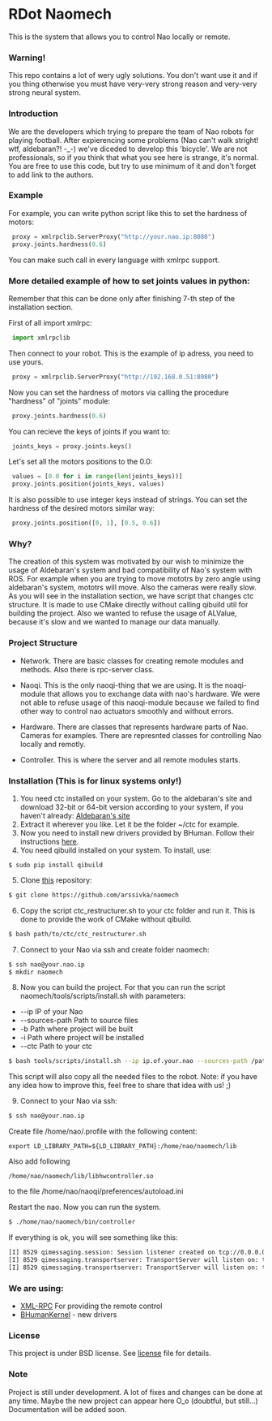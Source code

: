 # RDot Naomech
This is the system that allows you to control Nao locally or remote.

### Warning!

This repo contains a lot of wery ugly solutions. You don't want use it and if you thing otherwise you must have very-very strong reason and very-very strong neural system.

### Introduction

We are the developers which trying to prepare the team of Nao robots for playing football. After expierencing some problems 
(Nao can't walk stright! wtf, aldebaran?! -_-) we've diceded to develop this 'bicycle'. We are not professionals, so if you think that
what you see here is strange, it's normal. You are free to use this code, but try to use minimum of it and don't forget to add link
to the authors.

### Example

For example, you can write python script like this to set the hardness of motors:

```python
 proxy = xmlrpclib.ServerProxy("http://your.nao.ip:8080")
 proxy.joints.hardness(0.6)
```

You can make such call in every language with xmlrpc support.

### More detailed example of how to set joints values in python:
Remember that this can be done only after finishing 7-th step
of the installation section.

First of all import xmlrpc:

```python
 import xmlrpclib
```

Then connect to your robot. This is the example of ip adress, you need to use yours.

```python
 proxy = xmlrpclib.ServerProxy("http://192.168.0.51:8080")
```

Now you can set the hardness of motors via calling the procedure "hardness" of "joints" module:

```python
 proxy.joints.hardness(0.6)
```

You can recieve the keys of joints if you want to:

```python
 joints_keys = proxy.joints.keys()
```

Let's set all the motors positions to the 0.0:

```python
 values = [0.0 for i in range(len(joints_keys))]
 proxy.joints.position(joints_keys, values)
```

It is also possible to use integer keys instead of strings. You can set the hardness
of the desired motors similar way:

```python
 proxy.joints.position([0, 1], [0.5, 0.6])
```


### Why?

The creation of this system was motivated by our wish to minimize the usage of Aldebaran's system and bad compatibility of
Nao's system with ROS. For example when you are trying to move mototrs by zero angle using aldebaran's system, mototrs will
move. Also the cameras were really slow. As you will see in the installation section, we have script that changes ctc structure. It is made to use CMake directly without calling qibuild util for building the project. Also we wanted to refuse the usage of ALValue, because it's slow and 
we wanted to manage our data manually.

### Project Structure

  * Network. There are basic classes for creating remote modules and methods. Also there is rpc-server class.
  
  * Naoqi. This is the only naoqi-thing that we are using. It is the noaqi-module that allows you to exchange data with nao's hardware. We were not able to refuse usage of this naoqi-module because we failed to find other way to control nao actuators smoothly and without errors.
  
  * Hardware. There are classes that represents hardware parts of Nao. Cameras for examples. There are represnted classes for controlling Nao locally and remotly.
  
  * Controller. This is where the server and all remote modules starts.

### Installation (This is for linux systems only!)

1. You need ctc installed on your system. Go to the aldebaran's site and download 32-bit or 64-bit version according
to your system, if you haven't already: [Aldebaran's site][aldbr]
2. Extract it wherever you like. Let it be the folder ~/ctc for example.
3. Now you need to install new drivers provided by BHuman. Follow their instructions [here][BHumanKernel].
4. You need qibuild installed on your system. To install, use:
  ```
  $ sudo pip install qibuild
  ```
5. Clone [this][rep] repository:

  ```sh
  $ git clone https://github.com/arssivka/naomech
  ```
6. Copy the script ctc_restructurer.sh to your ctc folder and run it. This is done to provide the work of CMake without qibuild.

  ```sh
  $ bash path/to/ctc/ctc_restructurer.sh
  ```
  
7. Connect to your Nao via ssh and create folder naomech:

  ```sh
  $ ssh nao@your.nao.ip
  $ mkdir naomech
  ```
8. Now you can build the project. For that you can run the script naomech/tools/scripts/install.sh with parameters:
  - --ip IP of your Nao
  - --sources-path Path to source files
  - -b Path where project will be built
  - -i Path where project will be installed
  - --ctc Path to your ctc
  
  ```sh
  $ bash tools/scripts/install.sh --ip ip.of.your.nao --sources-path /path/to/naomech/ -b /path/to/build/ -i /path/to/install/ --ctc /path/to/ctc/
  ```
  
  This script will also copy all the needed files to the robot.
  Note: if you have any idea how to improve this, feel free to share that idea with us! ;)
  
9. Connect to your Nao via ssh:

  ```sh
  $ ssh nao@your.nao.ip
  ```
  
  Create file /home/nao/.profile with the following content:
  
  ```
  export LD_LIBRARY_PATH=${LD_LIBRARY_PATH}:/home/nao/naomech/lib
  ```
  
  Also add following
  
  ```
  /home/nao/naomech/lib/libhwcontroller.so
  ```
  
  to the file /home/nao/naoqi/preferences/autoload.ini
  
  Restart the nao.
  Now you can run the system.
  
  ```sh
  $ ./home/nao/naomech/bin/controller
  ```
  
  If everything is ok, you will see something like this:
  
  ```sh
  [I] 8529 qimessaging.session: Session listener created on tcp://0.0.0.0:0
  [I] 8529 qimessaging.transportserver: TransportServer will listen on: tcp://127.0.0.1:47123
  [I] 8529 qimessaging.transportserver: TransportServer will listen on: tcp://192.168.0.8:47123
  ```
  
### We are using:
 
  * [XML-RPC] For providing the remote control
  * [BHumanKernel] - new drivers
 
### License
  This project is under BSD license. See [license][lic] file for details.
  
### Note
  Project is still under development. A lot of fixes and changes can be done at any time. Maybe the new project can appear here O_o (doubtful, but still...)
  Documentation will be added soon.

[aldbr]: <https://community.aldebaran.com/en/resources/software/>
[rep]: <https://github.com/arssivka/naomech>
[BHumanKernel]: <https://github.com/bhuman/BKernel>
[XML-RPC]: <https://github.com/ensc/xmlrpc-c>
[lic]: <https://github.com/arssivka/naomech/blob/master/LICENSE>
